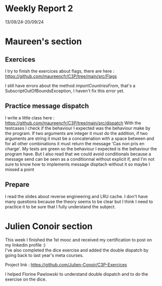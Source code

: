 # Weekly Report 2

13/09/24-20/09/24


# Maureen's section

## Exercices
I try to finish the exercices about flags, there are here : https://github.com/maureencfr/C3P/tree/main/src/Flags

I still have errors about the method *importCountriesFrom*, that's a SubscriptOutOfBoundsException, I haven't fix this error yet.

## Practice message dispatch

I write a little class here : https://github.com/maureencfr/C3P/tree/main/src/dispatch
With the testcases I check if the behaviour I expected was the behaviour make by the program. If two arguments are integer it must do the addition, if two arguments are string it must be a concatenation with a space between and for all other combinations it must return the message 'Cas non pris en charge'.
My tests are green so the behaviour I expected is the behaviour the program have.
But I also read that we could avoid conditionals because a message send can be seen as a conditionnal without explicit if, and I'm not sure to know how to implements message disptach without it so maybe I missed a point

## Prepare

I read the slides about reverse engineering and LRU cache. I don't have many questions because the theory seems to be clear but I think I need to practice it to be sure that I fully understand the subject.

# Julien Conoir section

This week I finished the 1st mooc and received my certification to post on my linkedin profile :)  
I've also completed the dice exercise and added the double dispatch by going back to last year's meta courses.  

Project link : https://github.com/Julien-Conoir/C3P-Exercices  

I helped Florine Pawlowski to understand double dispatch and to do the exercise on the dice.
